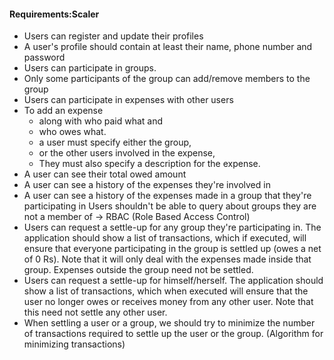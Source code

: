 #### Requirements:Scaler

- Users can register and update their profiles
- A user's profile should contain at least their name, phone number and password
- Users can participate in groups.
- Only some participants of the group can add/remove members to the group
- Users can participate in expenses with other users
- To add an expense
  - along with who paid what and
  - who owes what.
  - a user must specify either the group,
  - or the other users involved in the expense,
  - They must also specify a description for the expense.
- A user can see their total owed amount
- A user can see a history of the expenses they're involved in
- A user can see a history of the expenses made in a group that they're participating in
Users shouldn't be able to query about groups they are not a member of -> RBAC (Role
Based Access Control)
- Users can request a settle-up for any group they're participating in. The application
should show a list of transactions, which if executed, will ensure that everyone
participating in the group is settled up (owes a net of 0 Rs). Note that it will only deal with
the expenses made inside that group. Expenses outside the group need not be settled.
- Users can request a settle-up for himself/herself. The application should show a list of
transactions, which when executed will ensure that the user no longer owes or receives
money from any other user. Note that this need not settle any other user.
- When settling a user or a group, we should try to minimize the number of transactions
required to settle up the user or the group. (Algorithm for minimizing transactions)